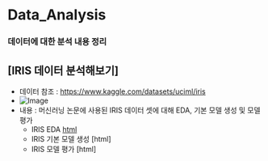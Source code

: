 # Data_Analysis
### 데이터에 대한 분석 내용 정리

## [IRIS 데이터 분석해보기]
 * 데이터 참조 : https://www.kaggle.com/datasets/uciml/iris
 * ![Image](https://storage.googleapis.com/kaggle-datasets-images/19/19/default-backgrounds/dataset-cover.jpg)
 * 내용 : 머신러닝 논문에 사용된 IRIS 데이터 셋에 대해 EDA, 기본 모델 생성 및 모델 평가
   * IRIS EDA [html](https://chanbyeol01.github.io/MyDataAnalysis_2022/IRIS_BASIC01.html)
   * IRIS 기본 모델 생성 [html]
   * IRIS 모델 평가 [html]
